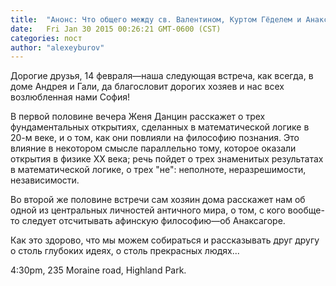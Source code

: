 ```yaml
---
title:  "Анонс: Что общего между св. Валентином, Куртом Гёделем и Анаксагором?"
date:   Fri Jan 30 2015 00:26:21 GMT-0600 (CST)
categories: пост
author: "alexeyburov"
---
```


Дорогие друзья, 14 февраля—наша следующая встреча, как всегда, в доме Андрея и Гали, да благословит дорогих хозяев и нас всех возлюбленная нами София!

В первой половине вечера Женя Данцин расскажет о трех фундаментальных открытиях, сделанных в математической логике в 20-м веке, и о том, как они повлияли на философию познания. Это влияние в некотором смысле параллельно тому, которое оказали открытия в физике ХХ века; речь пойдет о трех знаменитых результатах в математической логике, о трех "не": неполноте, неразрешимости, независимости.

Во второй же половине встречи сам хозяин дома расскажет нам об одной из центральных личностей античного мира, о том, с кого вообще-то следует отсчитывать афинскую философию—об Анаксагоре.

Как это здорово, что мы можем собираться и рассказывать друг другу о столь глубоких идеях, о столь прекрасных людях...

4:30pm, 235 Moraine road, Highland Park.